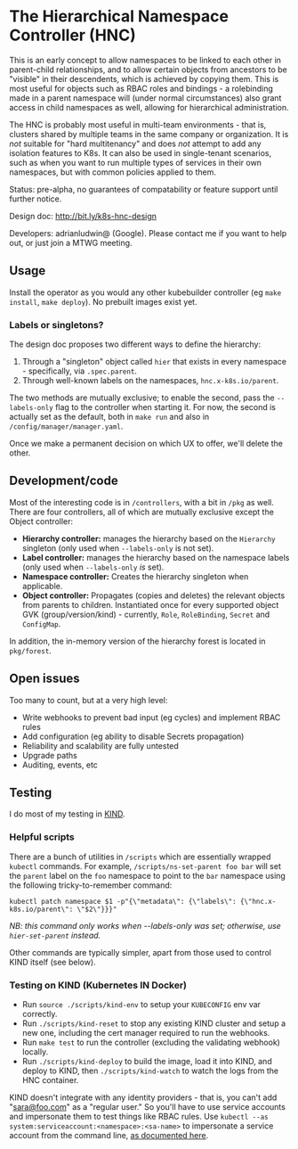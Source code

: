# The Hierarchical Namespace Controller (HNC)

This is an early concept to allow namespaces to be linked to each other in
parent-child relationships, and to allow certain objects from ancestors to be
"visible" in their descendents, which is achieved by copying them. This is most
useful for objects such as RBAC roles and bindings - a rolebinding made in a
parent namespace will (under normal circumstances) also grant access in child
namespaces as well, allowing for hierarchical administration.

The HNC is probably most useful in multi-team environments - that is, clusters
shared by multiple teams in the same company or organization. It is _not_
suitable for "hard multitenancy" and does _not_ attempt to add any isolation
features to K8s. It can also be used in single-tenant scenarios, such as when
you want to run multiple types of services in their own namespaces, but with
common policies applied to them.

Status: pre-alpha, no guarantees of compatability or feature support until
further notice.

Design doc: http://bit.ly/k8s-hnc-design

Developers: adrianludwin@ (Google). Please contact me if you want to help out,
or just join a MTWG meeting.

## Usage

Install the operator as you would any other kubebuilder controller (eg `make
install`, `make deploy`). No prebuilt images exist yet.

### Labels or singletons?

The design doc proposes two different ways to define the hierarchy:

1. Through a "singleton" object called `hier` that exists in every namespace -
   specifically, via `.spec.parent`.
1. Through well-known labels on the namespaces, `hnc.x-k8s.io/parent`.

The two methods are mutually exclusive; to enable the second, pass the
`--labels-only` flag to the controller when starting it. For now, the second is
actually set as the default, both in `make run` and also in
`/config/manager/manager.yaml`.

Once we make a permanent decision on which UX to offer, we'll delete the other.

## Development/code

Most of the interesting code is in `/controllers`, with a bit in `/pkg` as well.
There are four controllers, all of which are mutually exclusive except the
Object controller:

* **Hierarchy controller:** manages the hierarchy based on the `Hierarchy` singleton
  (only used when `--labels-only` is not set).
* **Label controller:** manages the hierarchy based on the namespace labels (only
  used when `--labels-only` _is_ set).
* **Namespace controller:** Creates the hierarchy singleton when applicable.
* **Object controller:** Propagates (copies and deletes) the relevant objects
  from parents to children. Instantiated once for every supported object GVK
  (group/version/kind) - currently, `Role`, `RoleBinding`, `Secret` and
  `ConfigMap`.

In addition, the in-memory version of the hierarchy forest is located in
`pkg/forest`.

## Open issues

Too many to count, but at a very high level:

* Write webhooks to prevent bad input (eg cycles) and implement RBAC rules
* Add configuration (eg ability to disable Secrets propagation)
* Reliability and scalability are fully untested
* Upgrade paths
* Auditing, events, etc

## Testing

I do most of my testing in [KIND](https://kind.sigs.k8s.io).

### Helpful scripts

There are a bunch of utilities in `/scripts` which are essentially wrapped
`kubectl` commands. For example, `/scripts/ns-set-parent foo bar` will set the
`parent` label on the `foo` namespace to point to the `bar` namespace using the
following tricky-to-remember command:

```
kubectl patch namespace $1 -p"{\"metadata\": {\"labels\": {\"hnc.x-k8s.io/parent\": \"$2\"}}}"
```

_NB: this command only works when --labels-only was set; otherwise, use
`hier-set-parent` instead._

Other commands are typically simpler, apart from those used to control KIND
itself (see below).

### Testing on KIND (Kubernetes IN Docker)

* Run `source ./scripts/kind-env` to setup your `KUBECONFIG` env var correctly.
* Run `./scripts/kind-reset` to stop any existing KIND cluster and setup a new
one, including the cert manager required to run the webhooks.
* Run `make test` to run the controller (excluding the validating webhook)
  locally.
* Run `./scripts/kind-deploy` to build the image, load it into KIND, and deploy
  to KIND, then `./scripts/kind-watch` to watch the logs from the HNC container.

KIND doesn't integrate with any identity providers - that is, you can't add
"sara@foo.com" as a "regular user." So you'll have to use service accounts and
impersonate them to test things like RBAC rules. Use `kubectl --as
system:serviceaccount:<namespace>:<sa-name>` to impersonate a service account
from the command line, [as documented
here](https://kubernetes.io/docs/reference/access-authn-authz/rbac/#referring-to-subjects).
